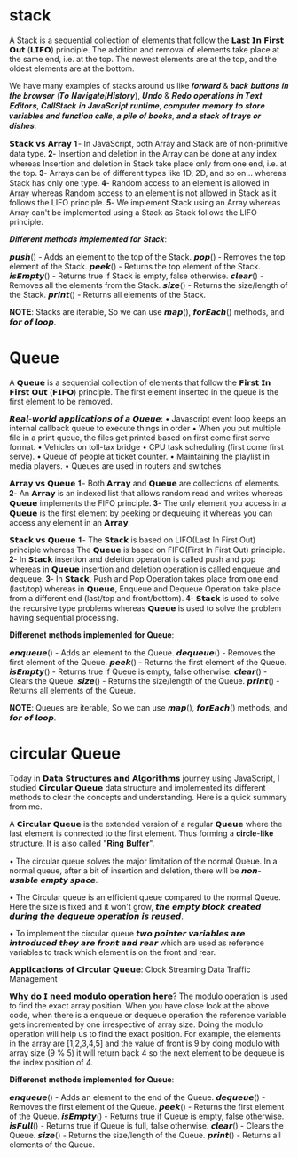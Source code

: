 
# stack 

A Stack is a sequential collection of elements that follow the 𝗟𝗮𝘀𝘁 𝗜𝗻 𝗙𝗶𝗿𝘀𝘁 𝗢𝘂𝘁 (𝗟𝗜𝗙𝗢) principle. The addition and removal of elements take place at the same end, i.e. at the top. The newest elements are at the top, and the oldest elements are at the bottom.


We have many examples of stacks around us like 𝒇𝒐𝒓𝒘𝒂𝒓𝒅 & 𝒃𝒂𝒄𝒌 𝒃𝒖𝒕𝒕𝒐𝒏𝒔 𝒊𝒏 𝒕𝒉𝒆 𝒃𝒓𝒐𝒘𝒔𝒆𝒓 (𝑻𝒐 𝑵𝒂𝒗𝒊𝒈𝒂𝒕𝒆/𝑯𝒊𝒔𝒕𝒐𝒓𝒚), 𝑼𝒏𝒅𝒐 & 𝑹𝒆𝒅𝒐 𝒐𝒑𝒆𝒓𝒂𝒕𝒊𝒐𝒏𝒔 𝒊𝒏 𝑻𝒆𝒙𝒕 𝑬𝒅𝒊𝒕𝒐𝒓𝒔, 𝑪𝒂𝒍𝒍𝑺𝒕𝒂𝒄𝒌 𝒊𝒏 𝑱𝒂𝒗𝒂𝑺𝒄𝒓𝒊𝒑𝒕 𝒓𝒖𝒏𝒕𝒊𝒎𝒆, 𝒄𝒐𝒎𝒑𝒖𝒕𝒆𝒓 𝒎𝒆𝒎𝒐𝒓𝒚 𝒕𝒐 𝒔𝒕𝒐𝒓𝒆 𝒗𝒂𝒓𝒊𝒂𝒃𝒍𝒆𝒔 𝒂𝒏𝒅 𝒇𝒖𝒏𝒄𝒕𝒊𝒐𝒏 𝒄𝒂𝒍𝒍𝒔, 𝒂 𝒑𝒊𝒍𝒆 𝒐𝒇 𝒃𝒐𝒐𝒌𝒔, 𝒂𝒏𝒅 𝒂 𝒔𝒕𝒂𝒄𝒌 𝒐𝒇 𝒕𝒓𝒂𝒚𝒔 𝒐𝒓 𝒅𝒊𝒔𝒉𝒆𝒔.


𝗦𝘁𝗮𝗰𝗸 𝘃𝘀 𝗔𝗿𝗿𝗮𝘆
𝟏- In JavaScript, both Array and Stack are of non-primitive data type.
𝟐- Insertion and deletion in the Array can be done at any index whereas Insertion and deletion in Stack take place only from one end, i.e. at the top.
𝟑- Arrays can be of different types like 1D, 2D, and so on... whereas Stack has only one type.
𝟒- Random access to an element is allowed in Array whereas Random access to an element is not allowed in Stack as it follows the LIFO principle.
𝟓- We implement Stack using an Array whereas Array can't be implemented using a Stack as Stack follows the LIFO principle.


𝑫𝒊𝒇𝒇𝒆𝒓𝒆𝒏𝒕 𝒎𝒆𝒕𝒉𝒐𝒅𝒔 𝒊𝒎𝒑𝒍𝒆𝒎𝒆𝒏𝒕𝒆𝒅 𝒇𝒐𝒓 𝑺𝒕𝒂𝒄𝒌:

𝙥𝙪𝙨𝙝() - Adds an element to the top of the Stack.
𝙥𝙤𝙥() - Removes the top element of the Stack.
𝙥𝙚𝙚𝙠() - Returns the top element of the Stack.
𝙞𝙨𝙀𝙢𝙥𝙩𝙮() - Returns true if Stack is empty, false otherwise.
𝙘𝙡𝙚𝙖𝙧() - Removes all the elements from the Stack.
𝙨𝙞𝙯𝙚() - Returns the size/length of the Stack.
𝙥𝙧𝙞𝙣𝙩() - Returns all elements of the Stack.


𝐍𝐎𝐓𝐄: Stacks are iterable, So we can use 𝙢𝙖𝙥(), 𝙛𝙤𝙧𝙀𝙖𝙘𝙝() methods, and 𝙛𝙤𝙧 𝙤𝙛 𝙡𝙤𝙤𝙥.


# Queue 



A 𝗤𝘂𝗲𝘂𝗲 is a sequential collection of elements that follow the 𝗙𝗶𝗿𝘀𝘁 𝗜𝗻 𝗙𝗶𝗿𝘀𝘁 𝗢𝘂𝘁 (𝗙𝗜𝗙𝗢) principle. The first element inserted in the queue is the first element to be removed.


𝙍𝙚𝙖𝙡-𝙬𝙤𝙧𝙡𝙙 𝙖𝙥𝙥𝙡𝙞𝙘𝙖𝙩𝙞𝙤𝙣𝙨 𝙤𝙛 𝙖 𝙌𝙪𝙚𝙪𝙚:
• Javascript event loop keeps an internal callback queue to execute things in order
• When you put multiple file in a print queue, the files get printed based on first come first serve format.
• Vehicles on toll-tax bridge
• CPU task scheduling (first come first serve).
• Queue of people at ticket counter.
• Maintaining the playlist in media players.
• Queues are used in routers and switches


𝗔𝗿𝗿𝗮𝘆 𝘃𝘀 𝗤𝘂𝗲𝘂𝗲
𝟏- Both 𝗔𝗿𝗿𝗮𝘆 and 𝗤𝘂𝗲𝘂𝗲 are collections of elements.
𝟐- An 𝗔𝗿𝗿𝗮𝘆 is an indexed list that allows random read and writes whereas 𝗤𝘂𝗲𝘂𝗲 implements the FIFO principle.
𝟑- The only element you access in a 𝗤𝘂𝗲𝘂𝗲 is the first element by peeking or dequeuing it whereas you can access any element in an 𝗔𝗿𝗿𝗮𝘆.


𝗦𝘁𝗮𝗰𝗸 𝘃𝘀 𝗤𝘂𝗲𝘂𝗲
𝟏- The 𝗦𝘁𝗮𝗰𝗸 is based on LIFO(Last In First Out) principle whereas The 𝗤𝘂𝗲𝘂𝗲 is based on FIFO(First In First Out) principle.
𝟐- In 𝗦𝘁𝗮𝗰𝗸 insertion and deletion operation is called push and pop whereas in 𝗤𝘂𝗲𝘂𝗲 insertion and deletion operation is called enqueue and dequeue.
𝟑- In 𝗦𝘁𝗮𝗰𝗸, Push and Pop Operation takes place from one end (last/top) whereas in 𝗤𝘂𝗲𝘂𝗲, Enqueue and Dequeue Operation take place from a different end (last/top and front/bottom).
𝟒- 𝗦𝘁𝗮𝗰𝗸 is used to solve the recursive type problems whereas 𝗤𝘂𝗲𝘂𝗲 is used to solve the problem having sequential processing.


𝐃𝐢𝐟𝐟𝐞𝐫𝐞𝐧𝐞𝐭 𝐦𝐞𝐭𝐡𝐨𝐝𝐬 𝐢𝐦𝐩𝐥𝐞𝐦𝐞𝐧𝐭𝐞𝐝 𝐟𝐨𝐫 𝐐𝐮𝐞𝐮𝐞:

𝙚𝙣𝙦𝙪𝙚𝙪𝙚() - Adds an element to the Queue.
𝙙𝙚𝙦𝙪𝙚𝙪𝙚() - Removes the first element of the Queue.
𝙥𝙚𝙚𝙠() - Returns the first element of the Queue.
𝙞𝙨𝙀𝙢𝙥𝙩𝙮() - Returns true if Queue is empty, false otherwise.
𝙘𝙡𝙚𝙖𝙧() - Clears the Queue.
𝙨𝙞𝙯𝙚() - Returns the size/length of the Queue.
𝙥𝙧𝙞𝙣𝙩() - Returns all elements of the Queue.


𝐍𝐎𝐓𝐄: Queues are iterable, So we can use 𝙢𝙖𝙥(), 𝙛𝙤𝙧𝙀𝙖𝙘𝙝() methods, and 𝙛𝙤𝙧 𝙤𝙛 𝙡𝙤𝙤𝙥.

# circular Queue  

Today in 𝗗𝗮𝘁𝗮 𝗦𝘁𝗿𝘂𝗰𝘁𝘂𝗿𝗲𝘀 𝗮𝗻𝗱 𝗔𝗹𝗴𝗼𝗿𝗶𝘁𝗵𝗺𝘀 journey using JavaScript, I studied 𝗖𝗶𝗿𝗰𝘂𝗹𝗮𝗿 𝗤𝘂𝗲𝘂𝗲 data structure and implemented its different methods to clear the concepts and understanding. Here is a quick summary from me.

A 𝗖𝗶𝗿𝗰𝘂𝗹𝗮𝗿 𝗤𝘂𝗲𝘂𝗲 is the extended version of a regular 𝗤𝘂𝗲𝘂𝗲 where the last element is connected to the first element. Thus forming a 𝐜𝐢𝐫𝐜𝐥𝐞-𝐥𝐢𝐤𝐞 structure. It is also called "𝐑𝐢𝐧𝐠 𝐁𝐮𝐟𝐟𝐞𝐫".

• The circular queue solves the major limitation of the normal Queue. In a normal queue, after a bit of insertion and deletion, there will be 𝙣𝙤𝙣-𝙪𝙨𝙖𝙗𝙡𝙚 𝙚𝙢𝙥𝙩𝙮 𝙨𝙥𝙖𝙘𝙚.

• The Circular queue is an efficient queue compared to the normal Queue. Here the size is fixed and it won't grow, 𝙩𝙝𝙚 𝙚𝙢𝙥𝙩𝙮 𝙗𝙡𝙤𝙘𝙠 𝙘𝙧𝙚𝙖𝙩𝙚𝙙 𝙙𝙪𝙧𝙞𝙣𝙜 𝙩𝙝𝙚 𝙙𝙚𝙦𝙪𝙚𝙪𝙚 𝙤𝙥𝙚𝙧𝙖𝙩𝙞𝙤𝙣 𝙞𝙨 𝙧𝙚𝙪𝙨𝙚𝙙.

• To implement the circular queue 𝙩𝙬𝙤 𝙥𝙤𝙞𝙣𝙩𝙚𝙧 𝙫𝙖𝙧𝙞𝙖𝙗𝙡𝙚𝙨 𝙖𝙧𝙚 𝙞𝙣𝙩𝙧𝙤𝙙𝙪𝙘𝙚𝙙 𝙩𝙝𝙚𝙮 𝙖𝙧𝙚 𝙛𝙧𝙤𝙣𝙩 𝙖𝙣𝙙 𝙧𝙚𝙖𝙧 which are used as reference variables to track which element is on the front and rear.

𝗔𝗽𝗽𝗹𝗶𝗰𝗮𝘁𝗶𝗼𝗻𝘀 𝗼𝗳 𝗖𝗶𝗿𝗰𝘂𝗹𝗮𝗿 𝗤𝘂𝗲𝘂𝗲:
Clock
Streaming Data
Traffic Management


𝗪𝗵𝘆 𝗱𝗼 𝗜 𝗻𝗲𝗲𝗱 𝗺𝗼𝗱𝘂𝗹𝗼 𝗼𝗽𝗲𝗿𝗮𝘁𝗶𝗼𝗻 𝗵𝗲𝗿𝗲?
The modulo operation is used to find the exact array position. When you have close look at the above code, when there is a enqueue or dequeue operation the reference variable gets incremented by one irrespective of array size. Doing the modulo operation will help us to find the exact position.
For example, the elements in the array are [1,2,3,4,5] and the value of front is 9 by doing modulo with array size (9 % 5) it will return back 4 so the next element to be dequeue is the index position of 4.


𝐃𝐢𝐟𝐟𝐞𝐫𝐞𝐧𝐞𝐭 𝐦𝐞𝐭𝐡𝐨𝐝𝐬 𝐢𝐦𝐩𝐥𝐞𝐦𝐞𝐧𝐭𝐞𝐝 𝐟𝐨𝐫 𝐐𝐮𝐞𝐮𝐞:

𝙚𝙣𝙦𝙪𝙚𝙪𝙚() - Adds an element to the end of the Queue.
𝙙𝙚𝙦𝙪𝙚𝙪𝙚() - Removes the first element of the Queue.
𝙥𝙚𝙚𝙠() - Returns the first element of the Queue.
𝙞𝙨𝙀𝙢𝙥𝙩𝙮() - Returns true if Queue is empty, false otherwise.
𝙞𝙨𝙁𝙪𝙡𝙡() - Returns true if Queue is full, false otherwise.
𝙘𝙡𝙚𝙖𝙧() - Clears the Queue.
𝙨𝙞𝙯𝙚() - Returns the size/length of the Queue.
𝙥𝙧𝙞𝙣𝙩() - Returns all elements of the Queue.